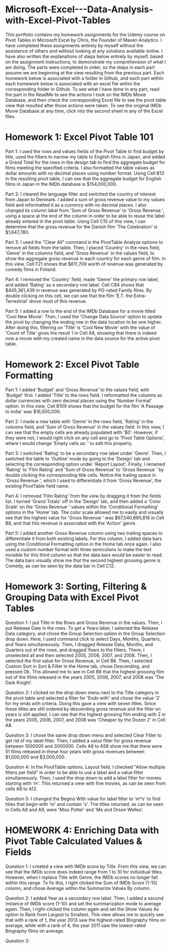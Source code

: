 # Microsoft-Excel---Data-Analysis-with-Excel-Pivot-Tables
This portfolio contains my homework assignments for the Udemy course on Pivot Tables in Microsoft Excel by Chris, the Founder of Maven Analytics. I have completed these assignments entirely by myself without the assistance of others and without looking at any solutions available online. I have also written the explanations of steps below entirely by myself, based on the assignment instructions, to demonstrate my comprehension of what I am doing. The parts were completed in order, so the steps in each part assume we are beginning at the view resulting from the previous part. Each homework below is associated with a folder in Github, and each part within each homework below is associated with an excel file within the corresponding folder in Github. To see what I have done in any part, read the part in the ReadMe to see the actions I took on the IMDb Movie Database, and then check the corresponding Excel file to see the pivot table view that resulted after those actions were taken. To see the original IMDb Movie Database at any time, click into the second sheet in any of the Excel files.

# Homework 1: Excel Pivot Table 101
Part 1: I used the rows and values fields of the Pivot Table to find budget by title, used the filters to narrow my table to English films in Japan, and added a Grand Total for the rows in the design tab to find the aggregate budget for films meeting the specified criteria. I also formatted the table values as dollar amounts with no decimal places using number format. Using Cell B13 in the resulting pivot table, I can see that the aggregate budget for English films in Japan in the IMDb database is $154,000,000.

Part 2: I cleared the language filter and switched the country of interest from Japan to Denmark. I added a sum of gross revenue value to my values field and reformatted it as a currency with no decimal places. I also changed its column label from 'Sum of Gross Revenue' to 'Gross Revenue ', using a space at the end of the column in order to be able to reuse the label already entered in the pivot table. Using Cell C15 of this view, I can determine that the gross revenue for the Danish film 'The Celebration' is $1,647,780.

Part 3: I used the "Clear All" command in the PivotTable Analyze options to remove all fields from the table. Then, I placed 'Country' in the rows field, 'Genre' in the columns field, and 'Gross Revenue' in the values field, to show the aggregate gross revenue in each country for each genre of film. In this view, Cell F21 shows that $611,709 worth of revenue was generated by comedy films in Finland.

Part 4: I removed the 'Country' field, made 'Genre' the primary row label, and added 'Rating' as a secondary row label. Cell C84 shows that $445,361,439 in revenue was generated by PG-rated Family films. By double clicking on this cell, we can see that the film 'E.T. the Extra-Terrestrial' drove most of this revenue.

Part 5: I added a row to the end of the IMDb Database for a movie titled 'Cool New Movie'. Then, I used the 'Change Data Source' option to update the pivot by changing the ending row in the data location to be one higher. After doing this, filtering on 'Title' is 'Cool New Movie' with the value of 'Count of Title' gives the result 1 in Cell A8, showing that there is indeed now a movie with my created name in the data source for the active pivot table.

# Homework 2: Excel Pivot Table Formatting
Part 1: I added 'Budget' and 'Gross Revenue' to the values field, with 'Budget' first. I added 'Title' to the rows field. I reformatted the columns as dollar currencies with zero decimal places using the 'Number Format' option. In this view, Cell B109 shows that the budget for the film 'A Passage to India' was $16,000,000.

Part 2: I made a new table with 'Genre' in the rows field, 'Rating' in the columns field, and 'Sum of Gross Revenue' in the values field. In this view, I can see that the empty cells are already populated with '$0'. However, if they were not, I would right click on any cell and go to 'Pivot Table Options', where I would change 'Empty cells as: ' to edit this property.

Part 3: I switched 'Rating' to be a secondary row label under 'Genre'. Then, I switched the table to 'Outline' mode by going to the 'Design' tab and selecting the corresponding option under 'Report Layout'. Finally, I renamed 'Rating' to 'Film Rating' and 'Sum of Gross Revenue' to 'Gross Revenue ' by double clicking the corresponding title cells. Notice the trailing space in 'Gross Revenue ', which I used to differentiate it from 'Gross Revenue', the existing PivotTable field name.

Part 4: I removed 'Film Rating' from the view by dragging it from the fields list. I turned 'Grand Totals' off in the 'Design' tab, and then added a 'Color Scale' on the 'Gross Revenue ' values within the 'Conditional Formatting' options in the 'Home' tab. The color scale allowed me to easily and visually see that the highest value for 'Gross Revenue ' was $67,540,890,818 in Cell B8, and that this revenue is associated with the 'Action' genre.

Part 5: I added another Gross Revenue column using two trailing spaces to differentiate it from both existing labels. For this column, I added data bars using the Conditional Formatting option in the Home tab once again. I also used a custom number format with three semicolons to make the text invisible for this third column so that the data bars would be easier to read. The data bars visually show me that the second highest grossing genre is Comedy, as can be seen by the data bar in Cell C12.

# Homework 3: Sorting, Filtering & Grouping Data with Excel Pivot Tables
Question 1: I put Title in the Rows and Gross Revenue in the values. Then, I put Release Date in the rows. To get a Years label, I selected the Release Data category, and chose the Group Selection option in the Group Selection drop down. Here, I used command click to select Days, Months, Quarters, and Years simultaneously. Then, I dragged Release Data, Months, and Quarters out of the rows, and dragged Years to the filters. There, I unselected all and then selected 2005, 2006, 2007, and 2008. Then, I selected the first value for Gross Revenue, in Cell B8. Then, I selected Custom Sort in Sort & Filter in the Home tab, chose Descending, and pressed Ok. This allowed me to see in Cell B8 that the highest grossing film out of the films released in the years 2005, 2006, 2007, and 2008 was 'The Dark Knight'.

Question 2: I clicked on the drop down menu next to the Title category in the pivot table and selected a filter for 'Ends with' and chose the value '2' for my ends with criteria. Doing this gave a view with seven titles. Since these titles are still ordered by descending gross revenue and the filter on years is still applied, I can see that the highest grossing film ending with 2 in the years 2005, 2006, 2007, and 2008 was 'Cheaper by the Dozen 2' in Cell A8.

Question 3: I chose the same drop down menu and selected Clear Filter to get rid of my label filter. Then, I added a value filter for gross revenue between 1000000 and 3000000. Cells A8 to A58 show me that there were 51 films released in these four years with gross revenues between $1,000,000 and $3,000,000.

Question 4: In the PivotTable options, Layout field, I checked "Allow multiple filters per field" in order to be able to use a label and a value filter simultaneously. Then, I used the drop down to add a label filter for movies starting with 'm'. This returned a view with five movies, as can be seen from cells A8 to A12.

Question 5: I changed the Begins With value for label filter to 'm*s' to find titles that begin with 'm' and contain 's'. The titles returned, as can be seen in Cells A8 and A9, were 'Miss Potter' and 'Me and Orson Welles'.

# HOMEWORK 4: Enriching Data with Pivot Table Calculated Values & Fields
Question 1: I created a view with IMDb score by Title. From this view, we can see that the IMDb score does indeed range from 1 to 10 for individual titles. However, when I replace Title with Genre, the IMDb scores no longer fall within this range. To fix this, I right clicked the Sum of IMDb Score (1-10) column, and chose Average within the Summarize Values By column.

Question 2: I added Year as a secondary row label. Then, I added a second instance of IMDb score (1-10) and set the summarization mode to average again. Then, I right-clicked the column again and set the Show Values As option to Rank from Largest to Smallest. This view allows me to quickly see that with a rank of 1, the year 2013 saw the highest-rated Biography films on average, while with a rank of 4, the year 2011 saw the lowest-rated Biography films on average.

Question 3: 
